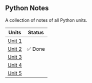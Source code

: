 ## Python Notes
A collection of notes of all Python units.

| Units	| Status |
| --- | ---|
[Unit 1](https://abhinav2369.github.io/Aktu-Python-Notes/Unit-1/) | |
[Unit 2](https://abhinav2369.github.io/Aktu-Python-Notes/Unit-2/) | :white_check_mark: Done |
[Unit 3](https://abhinav2369.github.io/Aktu-Python-Notes/Unit-3/) | |
[Unit 4](https://abhinav2369.github.io/Aktu-Python-Notes/Unit-4/) | |
[Unit 5](https://abhinav2369.github.io/Aktu-Python-Notes/Unit-5/) | |
